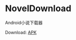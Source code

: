 # NovelDownload
Android小说下载器

Download:
<a href="https://github.com/hehe85643402/NovelDownload/raw/master/app/release/NovelDownload_V-0.1.apk">APK</a>
